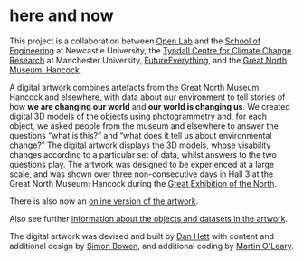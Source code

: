# here and now
This project is a collaboration between [Open Lab](https://openlab.ncl.ac.uk/) and the [School of Engineering](https://www.ncl.ac.uk/engineering/) at Newcastle University, the [Tyndall Centre for Climate Change Research](http://www.tyndall.ac.uk/) at Manchester University, [FutureEverything](http://futureeverything.org/), and the <a href="https://greatnorthmuseum.org.uk/">Great North Museum: Hancock</a>.

A digital artwork combines artefacts from the Great North Museum: Hancock and elsewhere, with data about our environment to tell stories of how **we are changing our world** and **our world is changing us**. We created digital 3D models of the objects using [photogrammetry](https://en.wikipedia.org/wiki/Photogrammetry) and, for each object, we asked people from the museum and elsewhere to answer the questions “what is this?” and “what does it tell us about environmental change?” The digital artwork displays the 3D models, whose visability changes according to a particular set of data, whilst answers to the two questions play. The artwork was designed to be experienced at a large scale, and was shown over three non-consecutive days in Hall 3 at the Great North Museum: Hancock during the [Great Exhibition of the North](https://getnorth2018.com/).

There is also now an [online version of the artwork](herenow.html).

Also see further [information about the objects and datasets in the artwork](details.html).

The digital artwork was devised and built by [Dan Hett](https://danhett.com/) with content and additional design by [Simon Bowen](http://www.simon-bowen.com/), and additional coding by [Martin O'Leary](https://github.com/mewo2).
